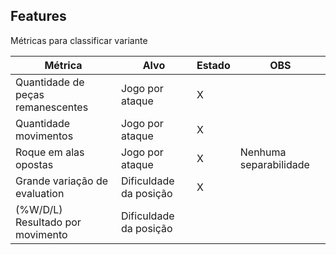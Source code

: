 ## Features
Métricas para classificar variante

| Métrica                           | Alvo                   | Estado | OBS                    |
| --------------------------------- | ---------------------- | ------ | ---------------------- |
| Quantidade de peças remanescentes | Jogo por ataque        | X      |                        |
| Quantidade movimentos             | Jogo por ataque        | X      |                        |
| Roque em alas opostas             | Jogo por ataque        | X      | Nenhuma separabilidade |
| Grande variação de evaluation     | Dificuldade da posição | X      |                        |
| (%W/D/L) Resultado por movimento  | Dificuldade da posição |        |                        |